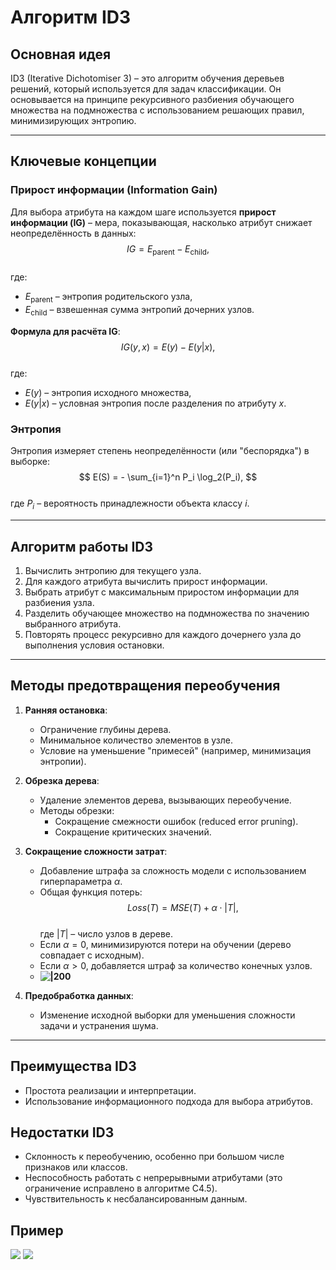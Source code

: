 # Алгоритм ID3  

## Основная идея  
ID3 (Iterative Dichotomiser 3) – это алгоритм обучения деревьев решений, который используется для задач классификации. Он основывается на принципе рекурсивного разбиения обучающего множества на подмножества с использованием решающих правил, минимизирующих энтропию.  

---

## Ключевые концепции  

### Прирост информации (Information Gain)  
Для выбора атрибута на каждом шаге используется **прирост информации (IG)** – мера, показывающая, насколько атрибут снижает неопределённость в данных:  
$$
IG = E_{\text{parent}} - E_{\text{child}},
$$  
где:  
- $E_{\text{parent}}$ – энтропия родительского узла,  
- $E_{\text{child}}$ – взвешенная сумма энтропий дочерних узлов.  

**Формула для расчёта IG**:  
$$
IG(y, x) = E(y) - E(y|x),
$$  
где:  
- $E(y)$ – энтропия исходного множества,  
- $E(y|x)$ – условная энтропия после разделения по атрибуту $x$.  

### Энтропия  
Энтропия измеряет степень неопределённости (или "беспорядка") в выборке:  
$$
E(S) = - \sum_{i=1}^n P_i \log_2(P_i),
$$  
где $P_i$ – вероятность принадлежности объекта классу $i$.  

---

## Алгоритм работы ID3  
1. Вычислить энтропию для текущего узла.  
2. Для каждого атрибута вычислить прирост информации.  
3. Выбрать атрибут с максимальным приростом информации для разбиения узла.  
4. Разделить обучающее множество на подмножества по значению выбранного атрибута.  
5. Повторять процесс рекурсивно для каждого дочернего узла до выполнения условия остановки.  

---

## Методы предотвращения переобучения  

1. **Ранняя остановка**:  
   - Ограничение глубины дерева.  
   - Минимальное количество элементов в узле.  
   - Условие на уменьшение "примесей" (например, минимизация энтропии).  

2. **Обрезка дерева**:  
   - Удаление элементов дерева, вызывающих переобучение.  
   - Методы обрезки:  
     - Сокращение смежности ошибок (reduced error pruning).  
     - Сокращение критических значений.  

3. **Сокращение сложности затрат**:  
   - Добавление штрафа за сложность модели с использованием гиперпараметра $\alpha$.  
   - Общая функция потерь:  
     $$  
     Loss(T) = MSE(T) + \alpha \cdot |T|,  
     $$  
     где $|T|$ – число узлов в дереве.  
   - Если $\alpha = 0$, минимизируются потери на обучении (дерево совпадает с исходным).  
   - Если $\alpha > 0$, добавляется штраф за количество конечных узлов.  
   - **![|200](https://lh7-rt.googleusercontent.com/docsz/AD_4nXf1rMWQURmTvCQMgKs3PCIpvxvoYewTWwvYf0C3AWqbtZujXHGghVhhzr7ednk5huFhFkLNeR63byZyD0oUeVIc3hl5j1b9lyWNdl5tDM3KWHhXFpdI-9xLv4BK6Zxe4UlbTHTL9l4mYJPSrEoK6ouyeGxT?key=C1AMzwFdvttb7H1YBkknyQ)**

4. **Предобработка данных**:  
   - Изменение исходной выборки для уменьшения сложности задачи и устранения шума.  

---

## Преимущества ID3  
- Простота реализации и интерпретации.  
- Использование информационного подхода для выбора атрибутов.  

## Недостатки ID3  
- Склонность к переобучению, особенно при большом числе признаков или классов.  
- Неспособность работать с непрерывными атрибутами (это ограничение исправлено в алгоритме C4.5).  
- Чувствительность к несбалансированным данным.  

## Пример
**![](https://lh7-rt.googleusercontent.com/docsz/AD_4nXemPHmjyrjC5eWZcjKvqMNVDEpj-INLz3OKsV9nausIQasg19nf26RXgYTh5jT8k-HeViwIQdh4HVWZEi8YfIT4BulFFdGOlur1ltHscHNJ1Y4QGuLlGYSPduQIwHv9WD8g19DGRKy1JRnh-dCsPmUEqjuC?key=C1AMzwFdvttb7H1YBkknyQ)**
**![](https://lh7-rt.googleusercontent.com/docsz/AD_4nXf00Ulg9RrOm7tVuUqj50aR7wY6qjdd929kYhcLOkquYggDktlyWeXrxKvYoOyvAJbm5JUKR2x_IT_Ph2l-vrMlV24SjPQw_0w0_AFO_IwZdXL1Pf9f35a2e9ELSxyHwbYauChXLhmTP-O0u6vvDV2NSCQ?key=C1AMzwFdvttb7H1YBkknyQ)**